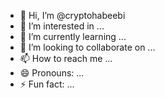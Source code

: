 - 👋 Hi, I’m @cryptohabeebi
- 👀 I’m interested in ...
- 🌱 I’m currently learning ...
- 💞️ I’m looking to collaborate on ...
- 📫 How to reach me ...
- 😄 Pronouns: ...
- ⚡ Fun fact: ...

<!---
cryptohabeebi/cryptohabeebi is a ✨ special ✨ repository because its `README.md` (this file) appears on your GitHub profile.
You can click the Preview link to take a look at your changes.
--->
